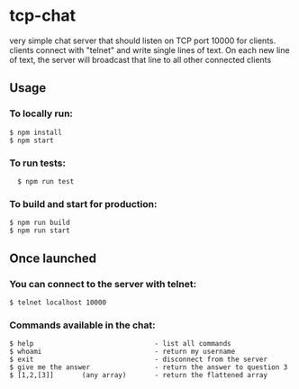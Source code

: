# tcp-chat

very simple chat server that should listen on TCP port 10000 for clients.
clients connect with "telnet" and write single lines of text. On each new line of text, the server will broadcast that line to all other connected clients

## Usage

### To locally run:

    $ npm install
    $ npm start

### To run tests:

      $ npm run test

### To build and start for production:

    $ npm run build
    $ npm run start

## Once launched

### You can connect to the server with telnet:

    $ telnet localhost 10000

### Commands available in the chat:

    $ help                              - list all commands
    $ whoami                            - return my username
    $ exit                              - disconnect from the server
    $ give me the answer                - return the answer to question 3
    $ [1,2,[3]]       (any array)       - return the flattened array
